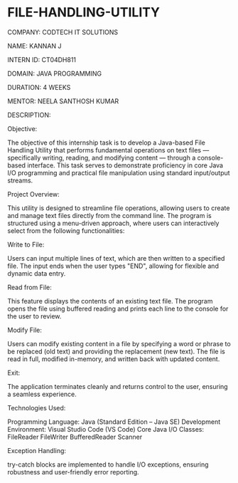 # FILE-HANDLING-UTILITY

COMPANY: CODTECH IT SOLUTIONS

NAME: KANNAN J

INTERN ID: CT04DH811

DOMAIN: JAVA PROGRAMMING

DURATION: 4 WEEKS

MENTOR: NEELA SANTHOSH KUMAR

DESCRIPTION:

Objective:

The objective of this internship task is to develop a Java-based File Handling Utility that performs fundamental operations on text files — specifically writing, reading, and modifying content — through a console-based interface. This task serves to demonstrate proficiency in core Java I/O programming and practical file manipulation using standard input/output streams.

Project Overview:

This utility is designed to streamline file operations, allowing users to create and manage text files directly from the command line. The program is structured using a menu-driven approach, where users can interactively select from the following functionalities:

Write to File:

Users can input multiple lines of text, which are then written to a specified file. The input ends when the user types "END", allowing for flexible and dynamic data entry.

Read from File:

This feature displays the contents of an existing text file. The program opens the file using buffered reading and prints each line to the console for the user to review.

Modify File:

Users can modify existing content in a file by specifying a word or phrase to be replaced (old text) and providing the replacement (new text). The file is read in full, modified in-memory, and written back with updated content.

Exit:

The application terminates cleanly and returns control to the user, ensuring a seamless experience.

Technologies Used:

Programming Language: Java (Standard Edition – Java SE) Development Environment: Visual Studio Code (VS Code) Core Java I/O Classes: FileReader FileWriter BufferedReader Scanner

Exception Handling:

try-catch blocks are implemented to handle I/O exceptions, ensuring robustness and user-friendly error reporting.
